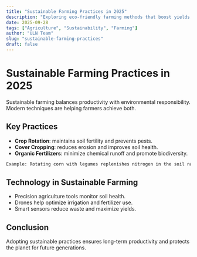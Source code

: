 ```yaml
---
title: "Sustainable Farming Practices in 2025"
description: "Exploring eco-friendly farming methods that boost yields while protecting the environment."
date: 2025-09-28
tags: ["Agriculture", "Sustainability", "Farming"]
author: "ULN Team"
slug: "sustainable-farming-practices"
draft: false
---
```


# Sustainable Farming Practices in 2025

Sustainable farming balances productivity with environmental responsibility. Modern techniques are helping farmers achieve both.

## Key Practices

- **Crop Rotation**: maintains soil fertility and prevents pests.  
- **Cover Cropping**: reduces erosion and improves soil health.  
- **Organic Fertilizers**: minimize chemical runoff and promote biodiversity.  

```txt
Example: Rotating corn with legumes replenishes nitrogen in the soil naturally.
```

## Technology in Sustainable Farming

- Precision agriculture tools monitor soil health.  
- Drones help optimize irrigation and fertilizer use.  
- Smart sensors reduce waste and maximize yields.  

## Conclusion

Adopting sustainable practices ensures long-term productivity and protects the planet for future generations.
